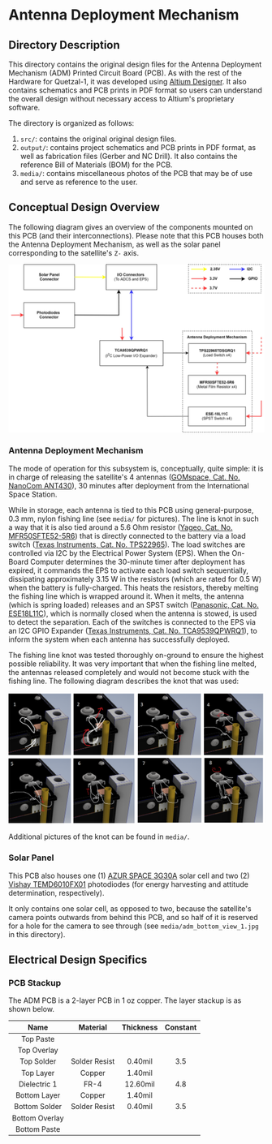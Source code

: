 # Antenna Deployment Mechanism #

## Directory Description

This directory contains the original design files for the Antenna Deployment Mechanism (ADM) Printed Circuit Board (PCB). As with the rest of the Hardware for Quetzal-1, it was developed using [Altium Designer](https://www.altium.com/). It also contains schematics and PCB prints in PDF format so users can understand the overall design without necessary access to Altium's proprietary software.

The directory is organized as follows:

1. `src/`: contains the original original design files.
2. `output/`: contains project schematics and PCB prints in PDF format, as well as fabrication files (Gerber and NC Drill). It also contains the reference Bill of Materials (BOM) for the PCB.
3. `media/`: contains miscellaneous photos of the PCB that may be of use and serve as reference to the user.

## Conceptual Design Overview

The following diagram gives an overview of the components mounted on this PCB (and their interconnections). Please note that this PCB houses both the Antenna Deployment Mechanism, as well as the solar panel corresponding to the satellite's `Z-` axis.

![adm-block-diagram](./src/PT-MIS-PCB-004_v1%20Block%20Diagram.jpg?raw=true "ADM Block Diagram")

### Antenna Deployment Mechanism

The mode of operation for this subsystem is, conceptually, quite simple: it is in charge of releasing the satellite's 4 antennas ([GOMspace, Cat. No. NanoCom ANT430](https://gomspace.com/shop/subsystems/communication-systems/nanocom-ant430.aspx)), 30 minutes after deployment from the International Space Station.

While in storage, each antenna is tied to this PCB using general-purpose, 0.3 mm, nylon fishing line (see `media/` for pictures). The line is knot in such a way that it is also tied around a 5.6 Ohm resistor ([Yageo, Cat. No. MFR50SFTE52-5R6](https://www.digikey.com/es/products/detail/yageo/MFR50SFTE52-5R6/9151636)) that is directly connected to the battery via a load switch ([Texas Instruments, Cat. No. TPS22965](https://www.ti.com/product/TPS22965)). The load switches are controlled via I2C by the Electrical Power System (EPS). When the On-Board Computer determines the 30-minute timer after deployment has expired, it commands the EPS to activate each load switch sequentially, dissipating approximately 3.15 W in the resistors (which are rated for 0.5 W) when the battery is fully-charged. This heats the resistors, thereby melting the fishing line which is wrapped around it. When it melts, the antenna (which is spring loaded) releases and an SPST switch ([Panasonic, Cat. No. ESE18L11C](https://na.industrial.panasonic.com/products/electromechanical/switches/lineup/detector-switches/series/28913/model/28919)), which is normally closed when the antenna is stowed, is used to detect the separation. Each of the switches is connected to the EPS via an I2C GPIO Expander ([Texas Instruments, Cat. No. TCA9539QPWRQ1](https://www.ti.com/product/TCA9539-Q1/part-details/TCA9539QPWRQ1)), to inform the system when each antenna has successfully deployed.

The fishing line knot was tested thoroughly on-ground to ensure the highest possible reliability. It was very important that when the fishing line melted, the antennas released completely and would not become stuck with the fishing line. The following diagram describes the knot that was used:

![knot-step-by-step-diagram](./media/knot_step_by_step_diagram.png?raw=true "Antenna Knot Diagram")

Additional pictures of the knot can be found in `media/`.

### Solar Panel

This PCB also houses one (1) [AZUR SPACE 3G30A](http://www.azurspace.com/images/products/0003401-01-01_DB_3G30A.pdf) solar cell and two (2) [Vishay TEMD6010FX01](https://www.vishay.com/en/product/81308/) photodiodes (for energy harvesting and attitude determination, respectively).

It only contains one solar cell, as opposed to two, because the satellite's camera points outwards from behind this PCB, and so half of it is reserved for a hole for the camera to see through (see `media/adm_bottom_view_1.jpg` in this directory).

## Electrical Design Specifics

### PCB Stackup

The ADM PCB is a 2-layer PCB in 1 oz copper. The layer stackup is as shown below.

|      Name      |    Material   | Thickness | Constant |
|:--------------:|:-------------:|:---------:|:--------:|
| Top Paste      |               |           |          |
| Top Overlay    |               |           |          |
| Top Solder     | Solder Resist |   0.40mil | 3.5      |
| Top Layer      | Copper        |   1.40mil |          |
| Dielectric 1   | FR-4          |  12.60mil | 4.8      |
| Bottom Layer   | Copper        |   1.40mil |          |
| Bottom Solder  | Solder Resist |   0.40mil | 3.5      |
| Bottom Overlay |               |           |          |
| Bottom Paste   |               |           |          |